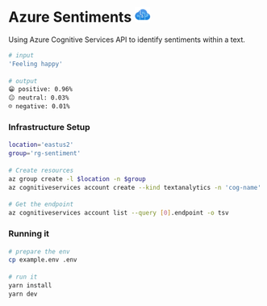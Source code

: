 # Azure Sentiments <img src=".docs/Cognitive-Services.svg" width=30 />

Using Azure Cognitive Services API to identify sentiments within a text.

```sh
# input
'Feeling happy'

# output
😁 positive: 0.96% 
😐 neutral: 0.03%
☹️ negative: 0.01%
```

### Infrastructure Setup

```sh
location='eastus2'
group='rg-sentiment'

# Create resources
az group create -l $location -n $group
az cognitiveservices account create --kind textanalytics -n 'cog-name' -l $location -g $group --sku F0

# Get the endpoint
az cognitiveservices account list --query [0].endpoint -o tsv
```

### Running it

```sh
# prepare the env
cp example.env .env

# run it
yarn install
yarn dev
```

